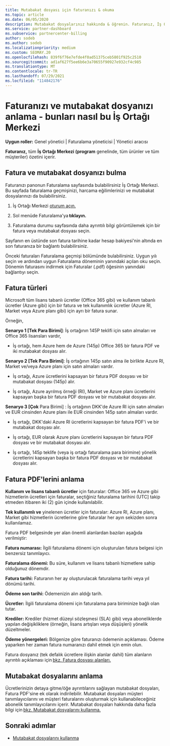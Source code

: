 ```yaml
---
title: Mutabakat dosyası için faturanızı & okuma
ms.topic: article
ms.date: 06/05/2020
description: Mutabakat dosyalarınız hakkında & öğrenin. Faturanız, İş Ortağı Merkezi dönem boyunca program, ürünler ve müşteriler için geçerli olan ücretleri gösterir.
ms.service: partner-dashboard
ms.subservice: partnercenter-billing
author: sodeb
ms.author: sodeb
ms.localizationpriority: medium
ms.custom: SEOMAY.20
ms.openlocfilehash: 839f6f76e7efde4f0ad51375ceb5801f925c2510
ms.sourcegitcommit: ad1af627f5ee6b6e3a70655f90927e932cf4c985
ms.translationtype: MT
ms.contentlocale: tr-TR
ms.lasthandoff: 07/29/2021
ms.locfileid: "114842176"
---
```

# <a name="understand-your-bill-and-reconciliation-file---learn-how-to-find-them-in-partner-center"></a>Faturanızı ve mutabakat dosyanızı anlama - bunları nasıl bu İş Ortağı Merkezi


**Uygun roller:** Genel yönetici | Faturalama yöneticisi | Yönetici aracısı


**Faturanız,** tüm **İş Ortağı Merkezi (program** genelinde, tüm ürünler ve tüm müşteriler) özetini içerir. 

## <a name="find-your-bill-and-reconciliation-file"></a>Fatura ve mutabakat dosyanızı bulma 

Faturanızı panonun Faturalama sayfasında bulabilirsiniz İş Ortağı Merkezi. Bu sayfada faturalama geçmişinizi, harcama eğilimlerinizi ve mutabakat dosyalarınızı da bulabilirsiniz. 

1. İş Ortağı Merkezi [oturum açın.](https://partner.microsoft.com/dashboard/home) 

2. Sol menüde Faturalama'ya **tıklayın.** 

3. Faturalama durumu sayfasında daha ayrıntılı bilgi görüntülemek için bir fatura veya mutabakat dosyası seçin. 

Sayfanın en üstünde son fatura tarihine kadar hesap bakiyesi'nin altında en son faturanıza bir bağlantı bulabilirsiniz. 

Önceki faturaları Faturalama geçmişi bölümünde bulabilirsiniz. Uygun yılı seçin ve ardından uygun Faturalama döneminin yanındaki açılan oku seçin. Dönemin faturasını indirmek için Faturalar (.pdf) öğesinin yanındaki bağlantıyı seçin. 

## <a name="invoice-types"></a>Fatura türleri

Microsoft tüm lisans tabanlı ücretler (Office 365 gibi) ve kullanım tabanlı ücretler (Azure gibi) için bir fatura ve tek kullanımlık ücretler (Azure RI, Market veya Azure planı gibi) için ayrı bir fatura sunar.

Örneğin,  

**Senaryo 1 [Tek Para Birimi]**: İş ortağının 145P teklifi için satın almaları ve Office 365 lisansları vardır,  

- İş ortağı, hem Azure hem de Azure (145p) Office 365 bir fatura PDF ve iki mutabakat dosyası alır.  

**Senaryo 2 [Tek Para Birimi]**: İş ortağının 145p satın alma ile birlikte Azure RI, Market ve/veya Azure planı için satın almaları vardır.

- İş ortağı, Azure ücretlerini kapsayan bir fatura PDF dosyası ve bir mutabakat dosyası (145p) alır. 

- İş ortağı, Azure ayrılmış örneği (RI), Market ve Azure planı ücretlerini kapsayan başka bir fatura PDF dosyası ve bir mutabakat dosyası alır. 

**Senaryo 3 [Çok** Para Birimi] : İş ortağının DKK'de Azure RI için satın almaları ve EUR cinsinden Azure planı ile EUR cinsinden 145p satın almaları vardır.

- İş ortağı, DKK'daki Azure RI ücretlerini kapsayan bir fatura PDF'i ve bir mutabakat dosyası alır. 

- İş ortağı, EUR olarak Azure planı ücretlerini kapsayan bir fatura PDF dosyası ve bir mutabakat dosyası alır. 

- İş ortağı, 145p teklife (veya iş ortağı faturalama para birimine) yönelik ücretlerini kapsayan başka bir fatura PDF dosyası ve bir mutabakat dosyası alır. 


## <a name="understanding-invoice-pdf"></a>Fatura PDF'lerini anlama 

**Kullanım ve lisans tabanlı ücretler** için faturalar: Office 365 ve Azure gibi hizmetlerin ücretleri için faturalar, seçtiğiniz faturalama tarihini (UTC] takip etmeden itibaren iki (2) gün içinde kullanılabilir.  

**Tek kullanımlı ve** yinelenen ücretler için faturalar: Azure RI, Azure planı, Market gibi hizmetlerin ücretlerine göre faturalar her ayın sekizden sonra kullanılamaz.  

Fatura PDF belgesinde yer alan önemli alanlardan bazıları aşağıda verilmiştir:

**Fatura numarası:** İlgili faturalama dönemi için oluşturulan fatura belgesi için benzersiz tanımlayıcı. 

**Faturalama dönemi:** Bu süre, kullanım ve lisans tabanlı hizmetlere sahip olduğunuz dönemdir. 

**Fatura tarihi:** Faturanın her ay oluşturulacak faturalama tarihi veya yıl dönümü tarihi. 

**Ödeme son tarihi:** Ödemenizin alın aldığı tarih. 

**Ücretler:** İlgili faturalama dönemi için faturalama para biriminize bağlı olan tutar. 

**Krediler:** Krediler (hizmet düzeyi sözleşmesi (SLA) gibi) veya aboneliklerde yapılan değişikliklere (örneğin, lisans artışları veya düşüşleri) yönelik düzeltmeler. 

**Ödeme yönergeleri:** Bölgenize göre faturanızı ödemenin açıklaması. Ödeme yaparken her zaman fatura numaranızı dahil etmek için emin olun. 

Fatura dosyanız (tek defalık ücretlere ilişkin alanlar dahil) tüm alanların ayrıntılı açıklaması için [bkz. Fatura dosyası alanları.](invoice-file.md) 

## <a name="understand-reconciliation-files"></a>Mutabakat dosyalarını anlama

 Ücretlerinizin detaya gitme/öğe ayrıntılarını sağlayan mutabakat dosyaları, Fatura PDF'sine ek olarak indirilebilir. Mutabakat dosyaları müşteri tanımlayıcılarını ve müşteri faturalarını oluşturmak için kullanabileceğiniz abonelik tanımlayıcılarını içerir. Mutabakat dosyaları hakkında daha fazla bilgi için [bkz. Mutabakat dosyalarını kullanma.](use-the-reconciliation-files.md) 

## <a name="next-steps"></a>Sonraki adımlar

- [Mutabakat dosyalarını kullanma](use-the-reconciliation-files.md)
